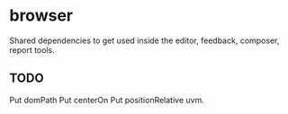 # browser
Shared dependencies to get used inside the editor, feedback, composer, report tools.


## TODO
Put domPath
Put centerOn
Put positionRelative
uvm.
